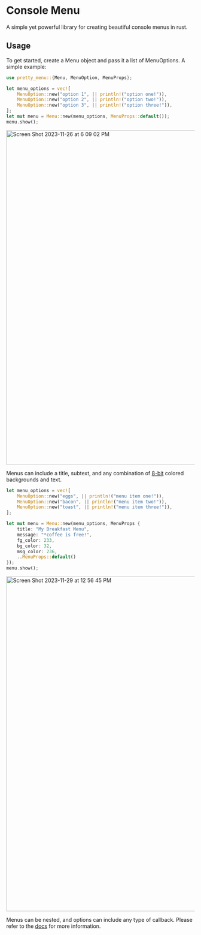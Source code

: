 # Console Menu

A simple yet powerful library for creating beautiful console menus in rust.


## Usage

To get started, create a Menu object and pass it a list of MenuOptions. A simple example:

```rust
use pretty_menu::{Menu, MenuOption, MenuProps};

let menu_options = vec![
    MenuOption::new("option 1", || println!("option one!")),
    MenuOption::new("option 2", || println!("option two!")),
    MenuOption::new("option 3", || println!("option three!")),
];
let mut menu = Menu::new(menu_options, MenuProps::default());
menu.show();
```
<img width="893" alt="Screen Shot 2023-11-26 at 6 09 02 PM" src="https://github.com/Bdeering1/console-menu/assets/55864293/aab7d039-a83a-40e0-9c78-93817df0b819">

Menus can include a title, subtext, and any combination of [8-bit](https://en.wikipedia.org/wiki/ANSI_escape_code#8-bit) colored backgrounds and text.

```rust
let menu_options = vec![
    MenuOption::new("eggs", || println!("menu item one!")),
    MenuOption::new("bacon", || println!("menu item two!")),
    MenuOption::new("toast", || println!("menu item three!")),
];

let mut menu = Menu::new(menu_options, MenuProps {
    title: "My Breakfast Menu",
    message: "*coffee is free!",
    fg_color: 233,
    bg_color: 32,
    msg_color: 236,
    ..MenuProps::default()
});
menu.show();
```
<img width="894" alt="Screen Shot 2023-11-29 at 12 56 45 PM" src="https://github.com/Bdeering1/console-menu/assets/55864293/f7e65fa2-4f9b-419f-b812-fa9ca32e46bd">

Menus can be nested, and options can include any type of callback. Please refer to the [docs](https://docs.rs/pretty-menu/0.1.1/console_menu/) for more information.
